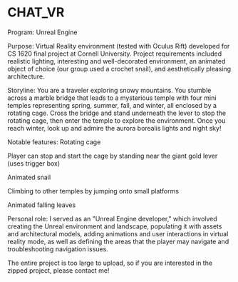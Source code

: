 # CHAT_VR
Program: Unreal Engine

Purpose: Virtual Reality environment (tested with Oculus Rift) developed for CS 1620 final project at Cornell University. Project requirements included realistic lighting, interesting and well-decorated environment, an animated object of choice (our group used a crochet snail), and aesthetically pleasing architecture. 

Storyline: You are a traveler exploring snowy mountains. You stumble across a marble bridge that leads to a mysterious temple with four mini temples representing spring, summer, fall, and winter, all enclosed by a rotating cage. Cross the bridge and stand underneath the lever to stop the rotating cage, then enter the temple to explore the environment. Once you reach winter, look up and admire the aurora borealis lights and night sky! 

Notable features: 
Rotating cage 

Player can stop and start the cage by standing near the giant gold lever (uses trigger box) 

Animated snail 

Climbing to other temples by jumping onto small platforms 

Animated falling leaves 

Personal role: I served as an "Unreal Engine developer," which involved creating the Unreal environment and landscape, populating it with assets and architectural models, adding animations and user interactions in virtual reality mode, as well as defining the areas that the player may navigate and troubleshooting navigation issues. 

The entire project is too large to upload, so if you are interested in the zipped project, please contact me! 


